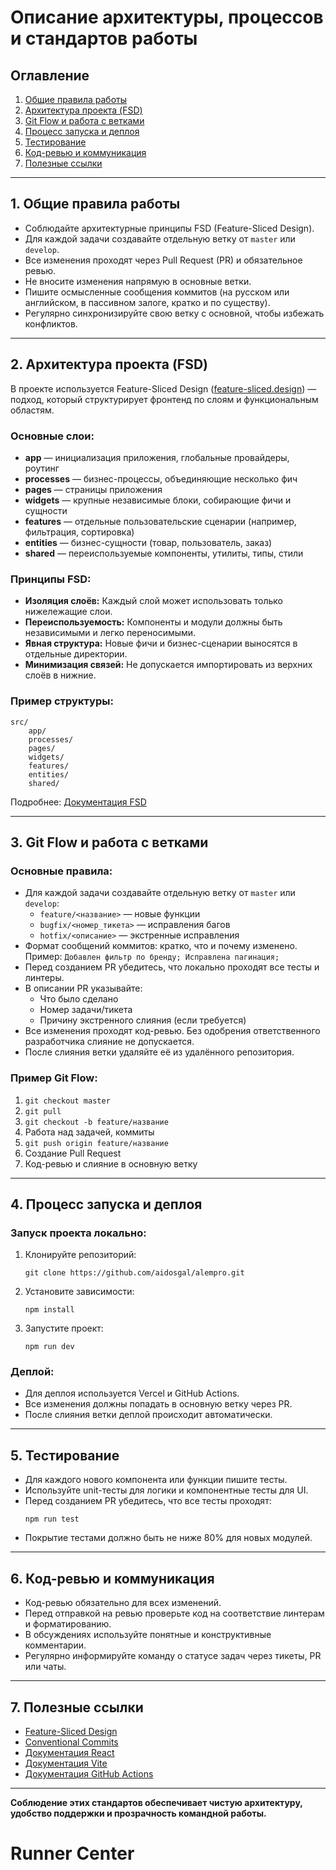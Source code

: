# Описание архитектуры, процессов и стандартов работы

## Оглавление

1. [Общие правила работы](#общие-правила-работы)
2. [Архитектура проекта (FSD)](#архитектура-проекта-fsd)
3. [Git Flow и работа с ветками](#git-flow-и-работа-с-ветками)
4. [Процесс запуска и деплоя](#процесс-запуска-и-деплоя)
5. [Тестирование](#тестирование)
6. [Код-ревью и коммуникация](#код-ревью-и-коммуникация)
7. [Полезные ссылки](#полезные-ссылки)

---

## 1. Общие правила работы

- Соблюдайте архитектурные принципы FSD (Feature-Sliced Design).
- Для каждой задачи создавайте отдельную ветку от `master` или `develop`.
- Все изменения проходят через Pull Request (PR) и обязательное ревью.
- Не вносите изменения напрямую в основные ветки.
- Пишите осмысленные сообщения коммитов (на русском или английском, в пассивном залоге, кратко и по существу).
- Регулярно синхронизируйте свою ветку с основной, чтобы избежать конфликтов.

---

## 2. Архитектура проекта (FSD)

В проекте используется Feature-Sliced Design ([feature-sliced.design](https://feature-sliced.design/ru/)) — подход, который структурирует фронтенд по слоям и функциональным областям.

### Основные слои:

- **app** — инициализация приложения, глобальные провайдеры, роутинг
- **processes** — бизнес-процессы, объединяющие несколько фич
- **pages** — страницы приложения
- **widgets** — крупные независимые блоки, собирающие фичи и сущности
- **features** — отдельные пользовательские сценарии (например, фильтрация, сортировка)
- **entities** — бизнес-сущности (товар, пользователь, заказ)
- **shared** — переиспользуемые компоненты, утилиты, типы, стили

### Принципы FSD:

- **Изоляция слоёв:** Каждый слой может использовать только нижележащие слои.
- **Переиспользуемость:** Компоненты и модули должны быть независимыми и легко переносимыми.
- **Явная структура:** Новые фичи и бизнес-сценарии выносятся в отдельные директории.
- **Минимизация связей:** Не допускается импортировать из верхних слоёв в нижние.

### Пример структуры:

```
src/
	app/
	processes/
	pages/
	widgets/
	features/
	entities/
	shared/
```

Подробнее: [Документация FSD](https://feature-sliced.design/ru/)

---

## 3. Git Flow и работа с ветками

### Основные правила:

- Для каждой задачи создавайте отдельную ветку от `master` или `develop`:
	- `feature/<название>` — новые функции
	- `bugfix/<номер_тикета>` — исправления багов
	- `hotfix/<описание>` — экстренные исправления
- Формат сообщений коммитов: кратко, что и почему изменено. Пример: `Добавлен фильтр по бренду; Исправлена пагинация;`
- Перед созданием PR убедитесь, что локально проходят все тесты и линтеры.
- В описании PR указывайте:
	- Что было сделано
	- Номер задачи/тикета
	- Причину экстренного слияния (если требуется)
- Все изменения проходят код-ревью. Без одобрения ответственного разработчика слияние не допускается.
- После слияния ветки удаляйте её из удалённого репозитория.

### Пример Git Flow:

1. `git checkout master`
2. `git pull`
3. `git checkout -b feature/название`
4. Работа над задачей, коммиты
5. `git push origin feature/название`
6. Создание Pull Request
7. Код-ревью и слияние в основную ветку

---

## 4. Процесс запуска и деплоя

### Запуск проекта локально:

1. Клонируйте репозиторий:
	 ```
	 git clone https://github.com/aidosgal/alempro.git
	 ```
2. Установите зависимости:
	 ```
	 npm install
	 ```
3. Запустите проект:
	 ```
	 npm run dev
	 ```

### Деплой:

- Для деплоя используется Vercel и GitHub Actions.
- Все изменения должны попадать в основную ветку через PR.
- После слияния ветки деплой происходит автоматически.

---

## 5. Тестирование

- Для каждого нового компонента или функции пишите тесты.
- Используйте unit-тесты для логики и компонентные тесты для UI.
- Перед созданием PR убедитесь, что все тесты проходят:
	```
	npm run test
	```
- Покрытие тестами должно быть не ниже 80% для новых модулей.

---

## 6. Код-ревью и коммуникация

- Код-ревью обязательно для всех изменений.
- Перед отправкой на ревью проверьте код на соответствие линтерам и форматированию.
- В обсуждениях используйте понятные и конструктивные комментарии.
- Регулярно информируйте команду о статусе задач через тикеты, PR или чаты.

---

## 7. Полезные ссылки

- [Feature-Sliced Design](https://feature-sliced.design/ru/)
- [Conventional Commits](https://www.conventionalcommits.org/ru/v1.0.0/)
- [Документация React](https://react.dev/)
- [Документация Vite](https://vitejs.dev/)
- [Документация GitHub Actions](https://docs.github.com/en/actions)

---

**Соблюдение этих стандартов обеспечивает чистую архитектуру, удобство поддержки и прозрачность командной работы.**
# Runner Center